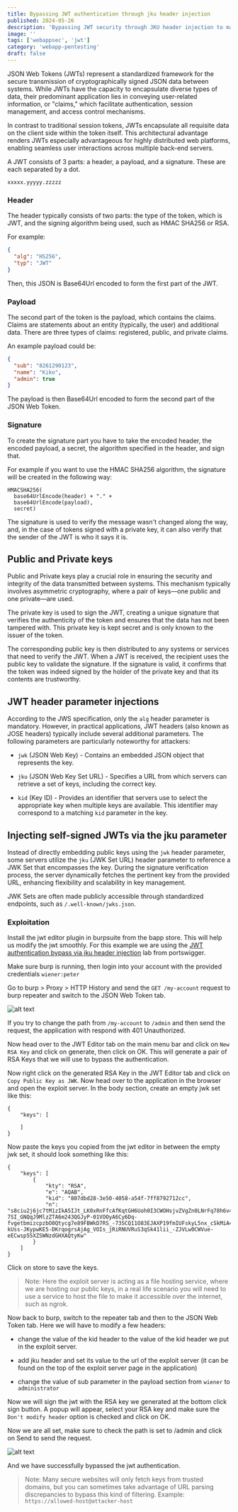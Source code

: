 ```yaml
---
title: Bypassing JWT authentication through jku header injection
published: 2024-05-26
description: 'Bypassing JWT security through JKU header injection to manipulate authentication'
image: ''
tags: ['webappsec', 'jwt']
category: 'webapp-pentesting'
draft: false 
---
```

JSON Web Tokens (JWTs) represent a standardized framework for the secure transmission of cryptographically signed JSON data between systems. While JWTs have the capacity to encapsulate diverse types of data, their predominant application lies in conveying user-related information, or "claims," which facilitate authentication, session management, and access control mechanisms.

In contrast to traditional session tokens, JWTs encapsulate all requisite data on the client side within the token itself. This architectural advantage renders JWTs especially advantageous for highly distributed web platforms, enabling seamless user interactions across multiple back-end servers.

A JWT consists of 3 parts: a header, a payload, and a signature. These are each separated by a dot.

```xxxxx.yyyyy.zzzzz```

### Header

The header typically consists of two parts: the type of the token, which is JWT, and the signing algorithm being used, such as HMAC SHA256 or RSA.

For example:

```json
{
  "alg": "HS256",
  "typ": "JWT"
}
```

Then, this JSON is Base64Url encoded to form the first part of the JWT.

### Payload

The second part of the token is the payload, which contains the claims. Claims are statements about an entity (typically, the user) and additional data. There are three types of claims: registered, public, and private claims.

An example payload could be:

```json
{
  "sub": "8261290123",
  "name": "Kiko",
  "admin": true
}
```

The payload is then Base64Url encoded to form the second part of the JSON Web Token.

### Signature

To create the signature part you have to take the encoded header, the encoded payload, a secret, the algorithm specified in the header, and sign that.

For example if you want to use the HMAC SHA256 algorithm, the signature will be created in the following way:
```
HMACSHA256(
  base64UrlEncode(header) + "." +
  base64UrlEncode(payload),
  secret)
```  

The signature is used to verify the message wasn't changed along the way, and, in the case of tokens signed with a private key, it can also verify that the sender of the JWT is who it says it is.

## Public and Private keys

Public and Private keys play a crucial role in ensuring the security and integrity of the data transmitted between systems. This mechanism typically involves asymmetric cryptography, where a pair of keys—one public and one private—are used.

The private key is used to sign the JWT, creating a unique signature that verifies the authenticity of the token and ensures that the data has not been tampered with. This private key is kept secret and is only known to the issuer of the token.

The corresponding public key is then distributed to any systems or services that need to verify the JWT. When a JWT is received, the recipient uses the public key to validate the signature. If the signature is valid, it confirms that the token was indeed signed by the holder of the private key and that its contents are trustworthy.

## JWT header parameter injections

According to the JWS specification, only the `alg` header parameter is mandatory. However, in practical applications, JWT headers (also known as JOSE headers) typically include several additional parameters. The following parameters are particularly noteworthy for attackers:

- `jwk` (JSON Web Key) - Contains an embedded JSON object that represents the key.

- `jku` (JSON Web Key Set URL) - Specifies a URL from which servers can retrieve a set of keys, including the correct key.

- `kid` (Key ID) - Provides an identifier that servers use to select the appropriate key when multiple keys are available. This identifier may correspond to a matching `kid` parameter in the key.

## Injecting self-signed JWTs via the jku parameter

Instead of directly embedding public keys using the `jwk` header parameter, some servers utilize the `jku` (JWK Set URL) header parameter to reference a JWK Set that encompasses the key. During the signature verification process, the server dynamically fetches the pertinent key from the provided URL, enhancing flexibility and scalability in key management.

JWK Sets are often made publicly accessible through standardized endpoints, such as `/.well-known/jwks.json`.

### Exploitation

Install the jwt editor plugin in burpsuite from the bapp store. This will help us modify the jwt smoothly.
For this example we are using the [JWT authentication bypass via jku header injection](https://portswigger.net/web-security/jwt/lab-jwt-authentication-bypass-via-jku-header-injection) lab from portswigger.

Make sure burp is running, then login into your account with the provided credentials `wiener:peter`

Go to burp > Proxy > HTTP History and send the `GET /my-account` request to burp repeater and switch to the JSON Web Token tab.

![alt text](image-1.png)

If you try to change the path from `/my-account` to `/admin` and then send the request, the application with respond with 401 Unauthorized.

Now head over to the JWT Editor tab on the main menu bar and click on `New RSA Key` and click on generate, then click on OK.
This will generate a pair of RSA Keys that we will use to bypass the authentication.

Now right click on the generated RSA Key in the JWT Editor tab and click on `Copy Public Key as JWK`.
Now head over to the application in the browser and open the exploit server. In the body section, create an empty jwk set like this:

```
{
    "keys": [

    ]
}
```

Now paste the keys you copied from the jwt editor in between the empty jwk set, it should look something like this:

```
{
    "keys": [
        {
            "kty": "RSA",
            "e": "AQAB",
            "kid": "807dbd28-3e50-4058-a54f-7ff8792712cc",
            "n": "s8ciu2j6jc7tM1zIkA5IJt_LK0xRnFfcAfKqtGH6Uoh0I3CWOHsjvZVgZn0LNrFq78h6v4XhnIQB_zc7QdUGFchOppUQNYScVYxkjIOJpbXmI4Tm5-7SI_GNQqJ9MlzZTA6m243QGJyP-01VOOyA6Cy6Dq-fvgetbmizcpzbO0Qtycg7e89FBWkD7RS_-73SCQ11O83EJAXP19fmIUFskyL5nx_cSkMiA4Lo0dya23rCSBWMwSzuMT9ekVWK-kUss-JKypwKE5-DKrqogrsAjAg_VOIs_jRiRNUVRuS3qSk41lii_-ZJVLw0CWVue-eECwsp55XZSWNzdGHXAQtyKw"
        }
    ]
}
```
Click on store to save the keys.

> Note: Here the exploit server is acting as a file hosting service, where we are hosting our public keys, in a real life scenario you will need to use a service to host the file to make it accessible over the internet, such as ngrok.

Now back to burp, switch to the repeater tab and then to the JSON Web Token tab. Here we will have to modify a few headers:

- change the value of the kid header to the value of the kid header we put in the exploit server.

- add jku header and set its value to the url of the exploit server (it can be found on the top of the exploit server page in the application)

- change the value of sub parameter in the payload section from `wiener` to `administrator`

Now we will sign the jwt with the RSA key we generated at the bottom click sign button. A popup will appear, select your RSA key and make sure the `Don't modify header` option is checked and click on OK.

Now we are all set, make sure to check the path is set to /admin and click on Send to send the request.

![alt text](image.png)

And we have successfully bypassed the jwt authentication.

> Note: Many secure websites will only fetch keys from trusted domains, but you can sometimes take advantage of URL parsing discrepancies to bypass this kind of filtering. Example: `https://allowed-host@attacker-host`